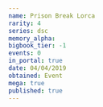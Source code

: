 ```yaml
---
name: Prison Break Lorca
rarity: 4
series: dsc
memory_alpha:
bigbook_tier: -1
events: 0
in_portal: true
date: 04/04/2019
obtained: Event
mega: true
published: true
---
```



